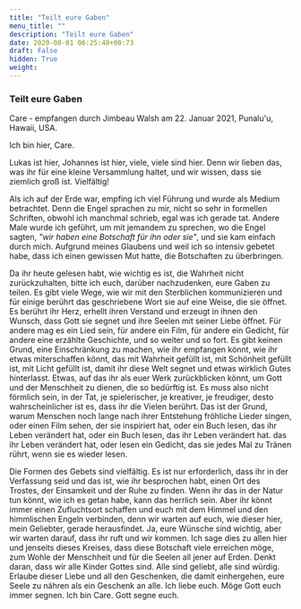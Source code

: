 ```yaml
---
title: "Teilt eure Gaben"
menu_title: ""
description: "Teilt eure Gaben"
date: 2020-08-01 06:25:48+00:73
draft: False
hidden: True
weight:
---
```

### Teilt eure Gaben

Care - empfangen durch Jimbeau Walsh am 22. Januar 2021, Punalu'u, Hawaii, USA.

Ich bin hier, Care.

Lukas ist hier, Johannes ist hier, viele, viele sind hier. Denn wir lieben das, was ihr für eine kleine Versammlung haltet, und wir wissen, dass sie ziemlich groß ist. Vielfältig!

Als ich auf der Erde war, empfing ich viel Führung und wurde als Medium betrachtet. Denn die Engel sprachen zu mir, nicht so sehr in formellen Schriften, obwohl ich manchmal schrieb, egal was ich gerade tat. Andere Male wurde ich geführt, um mit jemandem zu sprechen, wo die Engel sagten, *"wir haben eine Botschaft für ihn oder sie"*, und sie kam einfach durch mich. Aufgrund meines Glaubens und weil ich so intensiv gebetet habe, dass ich einen gewissen Mut hatte, die Botschaften zu überbringen.

Da ihr heute gelesen habt, wie wichtig es ist, die Wahrheit nicht zurückzuhalten, bitte ich euch, darüber nachzudenken, eure Gaben zu teilen. Es gibt viele Wege, wie wir mit den Sterblichen kommunizieren und für einige berührt das geschriebene Wort sie auf eine Weise, die sie öffnet. Es berührt ihr Herz, erhellt ihren Verstand und erzeugt in ihnen den Wunsch, dass Gott sie segnet und ihre Seelen mit seiner Liebe öffnet. Für andere mag es ein Lied sein, für andere ein Film, für andere ein Gedicht, für andere eine erzählte Geschichte, und so weiter und so fort. Es gibt keinen Grund, eine Einschränkung zu machen, wie ihr empfangen könnt, wie ihr etwas miterschaffen könnt, das mit Wahrheit gefüllt ist, mit Schönheit gefüllt ist, mit Licht gefüllt ist, damit ihr diese Welt segnet und etwas wirklich Gutes hinterlasst. Etwas, auf das ihr als euer Werk zurückblicken könnt, um Gott und der Menschheit zu dienen, die so bedürftig ist. Es muss also nicht förmlich sein, in der Tat, je spielerischer, je kreativer, je freudiger, desto wahrscheinlicher ist es, dass ihr die Vielen berührt. Das ist der Grund, warum Menschen noch lange nach ihrer Entstehung fröhliche Lieder singen, oder einen Film sehen, der sie inspiriert hat, oder ein Buch lesen, das ihr Leben verändert hat, oder ein Buch lesen, das ihr Leben verändert hat. das ihr Leben verändert hat, oder lesen ein Gedicht, das sie jedes Mal zu Tränen rührt, wenn sie es wieder lesen.

Die Formen des Gebets sind vielfältig. Es ist nur erforderlich, dass ihr in der Verfassung seid und das ist, wie ihr besprochen habt, einen Ort des Trostes, der Einsamkeit und der Ruhe zu finden. Wenn ihr das in der Natur tun könnt, wie ich es getan habe, kann das herrlich sein. Aber ihr könnt immer einen Zufluchtsort schaffen und euch mit dem Himmel und den himmlischen Engeln verbinden, denn wir warten auf euch, wie dieser hier, mein Geliebter, gerade herausfindet. Ja, eure Wünsche sind wichtig, aber wir warten darauf, dass ihr ruft und wir kommen. Ich sage dies zu allen hier und jenseits dieses Kreises, dass diese Botschaft viele erreichen möge, zum Wohle der Menschheit und für die Seelen all jener auf Erden. Denkt daran, dass wir alle Kinder Gottes sind. Alle sind geliebt, alle sind würdig. Erlaube dieser Liebe und all den Geschenken, die damit einhergehen, eure Seele zu nähren als ein Geschenk an alle. Ich liebe euch. Möge Gott euch immer segnen. Ich bin Care. Gott segne euch.
